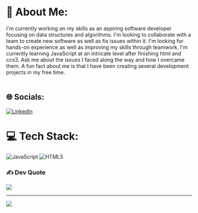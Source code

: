 # 💫 About Me:
I'm currently working on my skills as an aspiring software developer focusing on data structures and algorithms. I'm looking to collaborate with a team to create new software as well as fix issues within it. I'm looking for hands-on experience as well as improving my skills through teamwork. I'm currently learning JavaScript at an intricate level after finishing html and ccs3. Ask me about the issues I faced along the way and how I overcame them. A fun fact about me is that I have been creating several development projects in my free time.<br><br>


## 🌐 Socials:
[![LinkedIn](https://img.shields.io/badge/LinkedIn-%230077B5.svg?logo=linkedin&logoColor=white)](https://linkedin.com/in/https://www.linkedin.com/in/yousif-al-awadi-85538a305/) 

# 💻 Tech Stack:
![JavaScript](https://img.shields.io/badge/javascript-%23323330.svg?style=for-the-badge&logo=javascript&logoColor=%23F7DF1E) ![HTML5](https://img.shields.io/badge/html5-%23E34F26.svg?style=for-the-badge&logo=html5&logoColor=white)


### ✍️ Dev Quote
![](https://quotes-github-readme.vercel.app/api?type=horizontal&theme=radical)

---
[![](https://visitcount.itsvg.in/api?id=Yousif4593&icon=0&color=0)](https://visitcount.itsvg.in)
